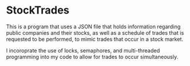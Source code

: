 # StockTrades

This is a program that uses a JSON file that holds information regarding public companies and their stocks, as well as a schedule of trades that is requested to be performed, to mimic trades that occur in a stock market.

I incoroprate the use of locks, semaphores, and multi-threaded programming into my code to allow for trades to occur simultaneously.
